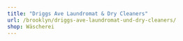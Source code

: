 ```yaml
---
title: "Driggs Ave Laundromat & Dry Cleaners"
url: /brooklyn/driggs-ave-laundromat-und-dry-cleaners/
shop: Wäscherei
---
```

